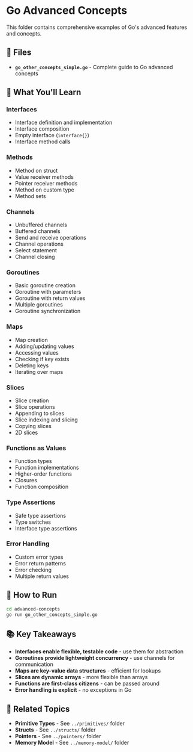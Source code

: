 # Go Advanced Concepts

This folder contains comprehensive examples of Go's advanced features and concepts.

## 📁 Files

- **`go_other_concepts_simple.go`** - Complete guide to Go advanced concepts

## 🎯 What You'll Learn

### **Interfaces**
- Interface definition and implementation
- Interface composition
- Empty interface (`interface{}`)
- Interface method calls

### **Methods**
- Method on struct
- Value receiver methods
- Pointer receiver methods
- Method on custom type
- Method sets

### **Channels**
- Unbuffered channels
- Buffered channels
- Send and receive operations
- Channel operations
- Select statement
- Channel closing

### **Goroutines**
- Basic goroutine creation
- Goroutine with parameters
- Goroutine with return values
- Multiple goroutines
- Goroutine synchronization

### **Maps**
- Map creation
- Adding/updating values
- Accessing values
- Checking if key exists
- Deleting keys
- Iterating over maps

### **Slices**
- Slice creation
- Slice operations
- Appending to slices
- Slice indexing and slicing
- Copying slices
- 2D slices

### **Functions as Values**
- Function types
- Function implementations
- Higher-order functions
- Closures
- Function composition

### **Type Assertions**
- Safe type assertions
- Type switches
- Interface type assertions

### **Error Handling**
- Custom error types
- Error return patterns
- Error checking
- Multiple return values

## 🚀 How to Run

```bash
cd advanced-concepts
go run go_other_concepts_simple.go
```

## 📚 Key Takeaways

- **Interfaces enable flexible, testable code** - use them for abstraction
- **Goroutines provide lightweight concurrency** - use channels for communication
- **Maps are key-value data structures** - efficient for lookups
- **Slices are dynamic arrays** - more flexible than arrays
- **Functions are first-class citizens** - can be passed around
- **Error handling is explicit** - no exceptions in Go

## 🔗 Related Topics

- **Primitive Types** - See `../primitives/` folder
- **Structs** - See `../structs/` folder
- **Pointers** - See `../pointers/` folder
- **Memory Model** - See `../memory-model/` folder
